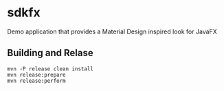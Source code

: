 # sdkfx

Demo application that provides a Material Design inspired look for JavaFX

## Building and Relase

```
mvn -P release clean install
mvn release:prepare
mvn release:perform
```


